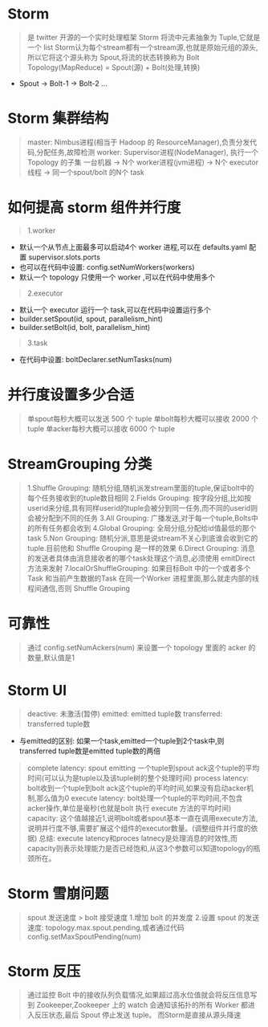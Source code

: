 # Storm
> 是 twitter 开源的一个实时处理框架
> Storm 将流中元素抽象为 Tuple,它就是一个 list
> Storm认为每个stream都有一个stream源,也就是原始元组的源头,所以它将这个源头称为 Spout,将流的状态转换称为 Bolt
> Topology(MapReduce) = Spout(源) + Bolt(处理,转换)
- Spout -> Bolt-1 -> Bolt-2 ...

# Storm 集群结构
> master: Nimbus进程(相当于 Hadoop 的 ResourceManager),负责分发代码,分配任务,故障检测
> worker: Supervisor进程(NodeManager), 执行一个 Topology 的子集
> 一台机器 -> N个 worker进程(jvm进程) -> N个 executor线程 -> 同一个spout/bolt 的N个 task

# 如何提高 storm 组件并行度
> 1.worker
- 默认一个从节点上面最多可以启动4个 worker 进程,可以在 defaults.yaml 配置 supervisor.slots.ports
- 也可以在代码中设置: config.setNumWorkers(workers)
- 默认一个 topology 只使用一个 worker ,可以在代码中使用多个
> 2.executor 
- 默认一个 executor 运行一个 task,可以在代码中设置运行多个
- builder.setSpout(id, spout, parallelism_hint)
- builder.setBolt(id, bolt, parallelism_hint)
> 3.task
- 在代码中设置: boltDeclarer.setNumTasks(num)

# 并行度设置多少合适
> 单spout每秒大概可以发送 500 个 tuple
> 单bolt每秒大概可以接收 2000 个 tuple
> 单acker每秒大概可以接收 6000 个 tuple

# StreamGrouping 分类
> 1.Shuffle Grouping: 随机分组,随机派发stream里面的tuple,保证bolt中的每个任务接收到的tuple数目相同
> 2.Fields Grouping: 按字段分组,比如按userid来分组,具有同样userid的tuple会被分到同一任务,而不同的userid则会被分配到不同的任务
> 3.All Grouping: 广播发送,对于每一个tuple,Bolts中的所有任务都会收到
> 4.Global Grouping: 全局分组,分配给id值最低的那个 task
> 5.Non Grouping: 随机分派,意思是说stream不关心到底谁会收到它的tuple.目前他和 Shuffle Grouping 是一样的效果
> 6.Direct Grouping: 消息的发送者具体由消息接收者的哪个task处理这个消息,必须使用 emitDirect 方法来发射
> 7.localOrShuffleGrouping: 如果目标Bolt 中的一个或者多个Task 和当前产生数据的Task 在同一个Worker 进程里面,那么就走内部的线程间通信,否则 Shuffle Grouping

# 可靠性
> 通过 config.setNumAckers(num) 来设置一个 topology 里面的 acker 的数量,默认值是1

# Storm UI
> deactive: 未激活(暂停)
> emitted: emitted tuple数
> transferred: transferred tuple数
- 与emitted的区别: 如果一个task,emitted一个tuple到2个task中,则 transferred tuple数是emitted tuple数的两倍
> complete latency: spout emitting 一个tuple到spout ack这个tuple的平均时间(可以认为是tuple以及该tuple树的整个处理时间)
> process latency:   bolt收到一个tuple到bolt ack这个tuple的平均时间,如果没有启动acker机制,那么值为0
> execute latency: bolt处理一个tuple的平均时间,不包含acker操作,单位是毫秒(也就是bolt 执行 execute 方法的平均时间)
> capacity: 这个值越接近1,说明bolt或者spout基本一直在调用execute方法,说明并行度不够,需要扩展这个组件的executor数量。(调整组件并行度的依据)
> 总结: execute latency和proces latnecy是处理消息的时效性,而capacity则表示处理能力是否已经饱和,从这3个参数可以知道topology的瓶颈所在。

# Storm 雪崩问题
> spout 发送速度 > bolt 接受速度
> 1.增加 bolt 的并发度
> 2.设置 spout 的发送速度: topology.max.spout.pending,或者通过代码 config.setMaxSpoutPending(num)

# Storm 反压
> 通过监控 Bolt 中的接收队列负载情况,如果超过高水位值就会将反压信息写到 Zookeeper,Zookeeper 上的 watch 会通知该拓扑的所有 Worker 都进入反压状态,最后 Spout 停止发送 tuple。
> 而Storm是直接从源头降速